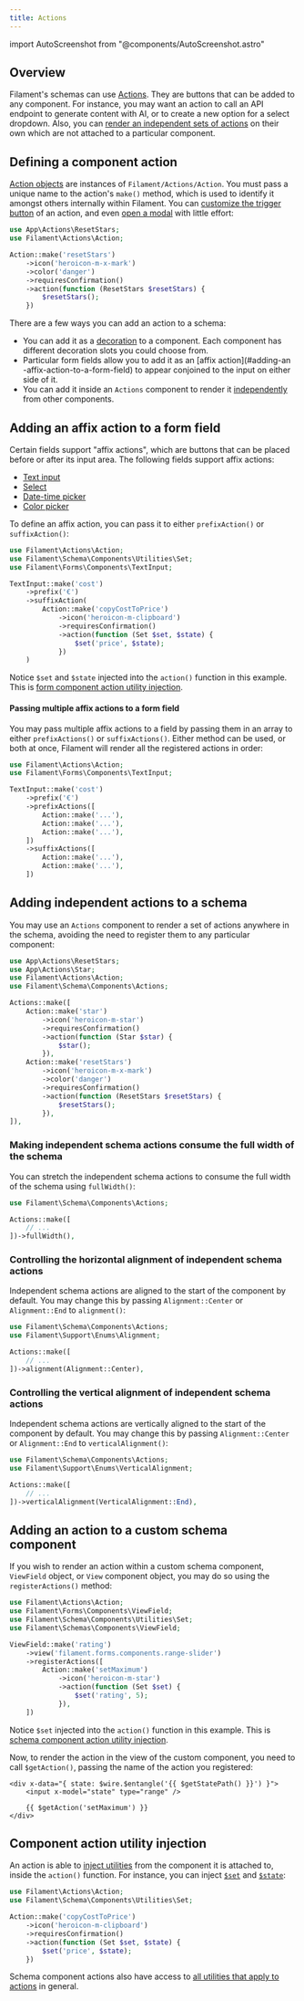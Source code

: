 ```yaml
---
title: Actions
---
```

import AutoScreenshot from "@components/AutoScreenshot.astro"

## Overview

Filament's schemas can use [Actions](../actions). They are buttons that can be added to any component. For instance, you may want an action to call an API endpoint to generate content with AI, or to create a new option for a select dropdown. Also, you can [render an independent sets of actions](#adding-independent-actions-to-a-schema) on their own which are not attached to a particular component.

## Defining a component action

[Action objects](../actions) are instances of `Filament/Actions/Action`. You must pass a unique name to the action's `make()` method, which is used to identify it amongst others internally within Filament. You can [customize the trigger button](../actions/trigger-button) of an action, and even [open a modal](../actions/modals) with little effort:

```php
use App\Actions\ResetStars;
use Filament\Actions\Action;

Action::make('resetStars')
    ->icon('heroicon-m-x-mark')
    ->color('danger')
    ->requiresConfirmation()
    ->action(function (ResetStars $resetStars) {
        $resetStars();
    })
```

There are a few ways you can add an action to a schema:

- You can add it as a [decoration](decorations#action-decorations) to a component. Each component has different decoration slots you could choose from.
- Particular form fields allow you to add it as an [affix action](#adding-an -affix-action-to-a-form-field) to appear conjoined to the input on either side of it.
- You can add it inside an `Actions` component to render it [independently](#adding-independent-actions-to-a-schema) from other components.

## Adding an affix action to a form field

Certain fields support "affix actions", which are buttons that can be placed before or after its input area. The following fields support affix actions:

- [Text input](../forms/fields/text-input)
- [Select](../forms/fields/select)
- [Date-time picker](../forms/fields/date-time-picker)
- [Color picker](../forms/fields/color-picker)

To define an affix action, you can pass it to either `prefixAction()` or `suffixAction()`:

```php
use Filament\Actions\Action;
use Filament\Schema\Components\Utilities\Set;
use Filament\Forms\Components\TextInput;

TextInput::make('cost')
    ->prefix('€')
    ->suffixAction(
        Action::make('copyCostToPrice')
            ->icon('heroicon-m-clipboard')
            ->requiresConfirmation()
            ->action(function (Set $set, $state) {
                $set('price', $state);
            })
    )
```

<AutoScreenshot name="forms/fields/actions/suffix" alt="Text input with suffix action" version="4.x" />

Notice `$set` and `$state` injected into the `action()` function in this example. This is [form component action utility injection](#component-action-utility-injection).

#### Passing multiple affix actions to a form field

You may pass multiple affix actions to a field by passing them in an array to either `prefixActions()` or `suffixActions()`. Either method can be used, or both at once, Filament will render all the registered actions in order:

```php
use Filament\Actions\Action;
use Filament\Forms\Components\TextInput;

TextInput::make('cost')
    ->prefix('€')
    ->prefixActions([
        Action::make('...'),
        Action::make('...'),
        Action::make('...'),
    ])
    ->suffixActions([
        Action::make('...'),
        Action::make('...'),
    ])
```

## Adding independent actions to a schema

You may use an `Actions` component to render a set of actions anywhere in the schema, avoiding the need to register them to any particular component:

```php
use App\Actions\ResetStars;
use App\Actions\Star;
use Filament\Actions\Action;
use Filament\Schema\Components\Actions;

Actions::make([
    Action::make('star')
        ->icon('heroicon-m-star')
        ->requiresConfirmation()
        ->action(function (Star $star) {
            $star();
        }),
    Action::make('resetStars')
        ->icon('heroicon-m-x-mark')
        ->color('danger')
        ->requiresConfirmation()
        ->action(function (ResetStars $resetStars) {
            $resetStars();
        }),
]),
```

<AutoScreenshot name="schema/layout/actions/independent/simple" alt="Independent actions" version="4.x" />

### Making independent schema actions consume the full width of the schema

You can stretch the independent schema actions to consume the full width of the schema using `fullWidth()`:

```php
use Filament\Schema\Components\Actions;

Actions::make([
    // ...
])->fullWidth(),
```

<AutoScreenshot name="schema/layout/actions/independent/full-width" alt="Independent actions consuming the full width" version="4.x" />

### Controlling the horizontal alignment of independent schema actions

Independent schema actions are aligned to the start of the component by default. You may change this by passing `Alignment::Center` or `Alignment::End` to `alignment()`:

```php
use Filament\Schema\Components\Actions;
use Filament\Support\Enums\Alignment;

Actions::make([
    // ...
])->alignment(Alignment::Center),
```

<AutoScreenshot name="schema/layout/actions/independent/horizontally-aligned-center" alt="Independent actions horizontally aligned to the center" version="4.x" />

### Controlling the vertical alignment of independent schema actions

Independent schema actions are vertically aligned to the start of the component by default. You may change this by passing `Alignment::Center` or `Alignment::End` to `verticalAlignment()`:

```php
use Filament\Schema\Components\Actions;
use Filament\Support\Enums\VerticalAlignment;

Actions::make([
    // ...
])->verticalAlignment(VerticalAlignment::End),
```

<AutoScreenshot name="schema/layout/actions/independent/vertically-aligned-end" alt="Independent actions vertically aligned to the end" version="4.x" />

## Adding an action to a custom schema component

If you wish to render an action within a custom schema component, `ViewField` object, or `View` component object, you may do so using the `registerActions()` method:

```php
use Filament\Actions\Action;
use Filament\Forms\Components\ViewField;
use Filament\Schema\Components\Utilities\Set;
use Filament\Schemas\Components\ViewField;

ViewField::make('rating')
    ->view('filament.forms.components.range-slider')
    ->registerActions([
        Action::make('setMaximum')
            ->icon('heroicon-m-star')
            ->action(function (Set $set) {
                $set('rating', 5);
            }),
    ])
```

Notice `$set` injected into the `action()` function in this example. This is [schema component action utility injection](#component-action-utility-injection).

Now, to render the action in the view of the custom component, you need to call `$getAction()`, passing the name of the action you registered:

```blade
<div x-data="{ state: $wire.$entangle('{{ $getStatePath() }}') }">
    <input x-model="state" type="range" />
    
    {{ $getAction('setMaximum') }}
</div>
```

## Component action utility injection

An action is able to [inject utilities](../forms/advanced#form-component-utility-injection) from the component it is attached to, inside the `action()` function. For instance, you can inject [`$set`](advanced#injecting-a-function-to-set-the-state-of-another-field) and [`$state`](advanced#injecting-the-current-state-of-a-field):

```php
use Filament\Actions\Action;
use Filament\Schema\Components\Utilities\Set;

Action::make('copyCostToPrice')
    ->icon('heroicon-m-clipboard')
    ->requiresConfirmation()
    ->action(function (Set $set, $state) {
        $set('price', $state);
    })
```

Schema component actions also have access to [all utilities that apply to actions](../actions/advanced#action-utility-injection) in general.
